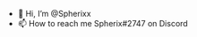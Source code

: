 - 👋 Hi, I’m @Spherixx
- 📫 How to reach me Spherix#2747 on Discord

<!---
Spherixx/Spherixx is a ✨ special ✨ repository because its `README.md` (this file) appears on your GitHub profile.
You can click the Preview link to take a look at your changes.
--->
